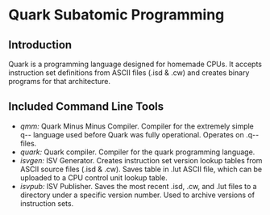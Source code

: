 # Quark Subatomic Programming

## Introduction

Quark is a programming language designed for homemade CPUs. It accepts instruction
set definitions from ASCII files (.isd & .cw) and creates binary programs for
that architecture.

## Included Command Line Tools

* *qmm:* Quark Minus Minus Compiler. Compiler for the extremely simple q--
language used before Quark was fully operational. Operates on .q-- files.
* *quark:* Quark compiler. Compiler for the quark programming language.
* *isvgen:* ISV Generator. Creates instruction set version lookup tables from
ASCII source files (.isd & .cw). Saves table in .lut ASCII file, which can be
uploaded to a CPU control unit lookup table.
* *isvpub:* ISV Publisher. Saves the most recent .isd, .cw, and .lut files to a
directory under a specific version number. Used to archive versions of instruction
sets.
